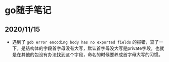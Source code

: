 # go随手笔记

## 2020/11/15

* 遇到了 `gob error encoding body has no exported fields` 的报错，查了一下，是结构体的字段首字母没有大写，默认首字母没大写是private字段，也就是在其他的包没有办法找到这个字段，命名的时候要养成首字母大写的习惯。
